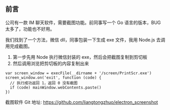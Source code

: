 ## 前言
公司有一款 IM 聊天软件，需要截图功能。前同事写一个 Go 语言的版本，BUG 太多了，功能也不好用。

我们找到了一个方法，微信 dll，同事包装一下生成 exe 文件，我用 Node.js 去调用完成截图。

1. 第一步先用 Node 执行微信封装的 exe，然后会把截图复制到剪切板
2. 然后调用浏览把剪切板的内容复制出来
```
var screen_window = execFile(__dirname + '/screen/PrintScr.exe')
screen_window.on('exit', function (code) {
  // 执行成功返回 1，返回 0 没有截图
  if (code) mainWindow.webContents.paste()
})
```

截图软件 Git 地址: https://github.com/liangtongzhuo/electron_screenshot
